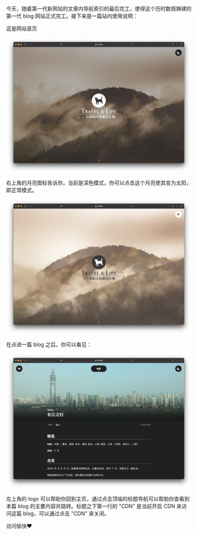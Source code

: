 今天，随着第一代新网站的文章内导航索引的最后完工，使得这个历时数周铸建的第一代 blog 网站正式完工。接下来是一篇站内使用说明：

这是网站首页

![首页](res/image-20210814200204546.png)

右上角的月亮图标告诉你，当前是深色模式，你可以点击这个月亮使其变为太阳，即正常模式。

![正常模式](res/image-20210814200318771.png)

在点进一篇 blog 之后，你可以看见：

![blog](res/image-20210814200420078.png)

左上角的 logo 可以帮助你回到主页，通过点击顶端的标题导航可以帮助你查看到本篇 blog 的主要内容并跳转。标题之下第一行的 "CDN" 是当前开启 CDN 来访问这篇 blog，可以通过点击 "CDN" 来关闭。

访问愉快❤️
